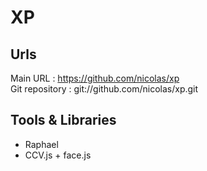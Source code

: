 # XP

## Urls
Main URL : https://github.com/nicolas/xp   
Git repository : git://github.com/nicolas/xp.git   

## Tools & Libraries
* Raphael
* CCV.js + face.js
